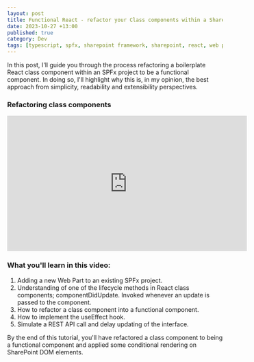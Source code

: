```yaml
---
layout: post
title: Functional React - refactor your Class components within a SharePoint Framework (SPFx) Web Part
date: 2023-10-27 +13:00
published: true
category: Dev
tags: [typescript, spfx, sharepoint framework, sharepoint, react, web part, refactoring, functional vs class components]
---
```


In this post, I'll guide you through the process refactoring a boilerplate React class component within an SPFx project to be a functional component. In doing so, I'll highlight why this is, in my opinion, the best approach from simplicity, readability and extensibility perspectives.


### Refactoring class components

<iframe width="560" height="315" src="https://www.youtube.com/embed/9-A1fD02kOo?si=gbKYyMYbrkjEDyjD" title="YouTube video player" frameborder="0" allow="accelerometer; autoplay; clipboard-write; encrypted-media; gyroscope; picture-in-picture; web-share" allowfullscreen></iframe>


### What you'll learn in this video:

1) Adding a new Web Part to an existing SPFx project.
2) Understanding of one of the lifecycle methods in React class components; componentDidUpdate. Invoked whenever an update is passed to the component.
3) How to refactor a class component into a functional component.
4) How to implement the useEffect hook.
5) Simulate a REST API call and delay updating of the interface.

By the end of this tutorial, you'll have refactored a class component to being a functional component and applied some conditional rendering on SharePoint DOM elements.
